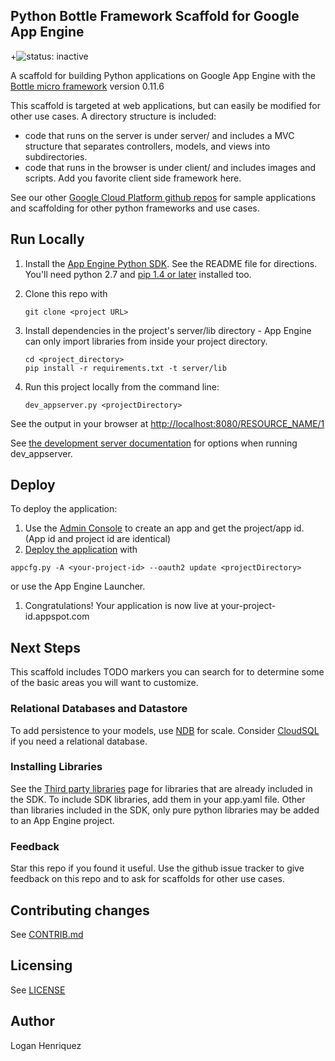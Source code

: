 ## Python Bottle Framework Scaffold for Google App Engine

+![status: inactive](https://img.shields.io/badge/status-inactive-red.svg)

A scaffold for building Python applications on Google App Engine with the
[Bottle micro framework](http://bottlepy.org) version 0.11.6

This scaffold is targeted at web applications, but can easily be
modified for other use cases.  A directory structure is included:

* code that runs on the server is under server/ and includes a MVC structure
  that separates controllers, models, and views into subdirectories.
* code that runs in the browser is under client/ and includes images and
  scripts. Add you favorite client side framework here.

See our other [Google Cloud Platform github
repos](https://github.com/GoogleCloudPlatform) for sample applications and
scaffolding for other python frameworks and use cases.

## Run Locally
1. Install the [App Engine Python SDK](https://developers.google.com/appengine/downloads).
See the README file for directions. You'll need python 2.7 and [pip 1.4 or later](http://www.pip-installer.org/en/latest/installing.html) installed too.

2. Clone this repo with

   ```
   git clone <project URL>
   ```
3. Install dependencies in the project's server/lib directory - App Engine
   can only import libraries from inside your project directory.

   ```
   cd <project_directory>
   pip install -r requirements.txt -t server/lib
   ```
4. Run this project locally from the command line:

   ```
   dev_appserver.py <projectDirectory>
   ```

See the output in your browser at [http://localhost:8080/RESOURCE_NAME/1](http://localhost:8080/RESOURCE_NAME/1)

See [the development server documentation](https://developers.google.com/appengine/docs/python/tools/devserver)
for options when running dev_appserver.

## Deploy
To deploy the application:

1. Use the [Admin Console](https://appengine.google.com) to create an app and
   get the project/app id. (App id and project id are identical)
1. [Deploy the
   application](https://developers.google.com/appengine/docs/python/tools/uploadinganapp) with

```
appcfg.py -A <your-project-id> --oauth2 update <projectDirectory>
```
or use the App Engine Launcher.
1. Congratulations! Your application is now live at your-project-id.appspot.com

## Next Steps
This scaffold includes TODO markers you can search for to determine some of the
basic areas you will want to customize.

### Relational Databases and Datastore
To add persistence to your models, use
[NDB](https://developers.google.com/appengine/docs/python/ndb/) for
scale.  Consider
[CloudSQL](https://developers.google.com/appengine/docs/python/cloud-sql) if you need a
relational database.

### Installing Libraries
See the [Third party
libraries](https://developers.google.com/appengine/docs/python/tools/libraries27)
page for libraries that are already included in the SDK.  To include SDK
libraries, add them in your app.yaml file. Other than libraries included in
the SDK, only pure python libraries may be added to an App Engine project.

### Feedback
Star this repo if you found it useful. Use the github issue tracker to give
feedback on this repo and to ask for scaffolds for other use cases.

## Contributing changes
See [CONTRIB.md](CONTRIB.md)

## Licensing
See [LICENSE](LICENSE)

## Author
Logan Henriquez
